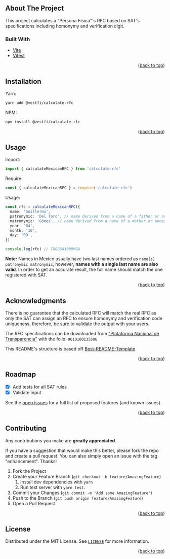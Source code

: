 <div id="top"></div>

## About The Project

This project calculates a "Persona Física"'s RFC based on SAT's specifications including homonymy and verification digit.

### Built With

- [Vite](https://vitejs.dev/)
- [Vitest](https://vitest.dev/)

<p align="right">(<a href="#top">back to top</a>)</p>

## Installation

Yarn:

```sh
yarn add @vestfi/calculate-rfc
```

NPM:

```sh
npm install @vestfi/calculate-rfc
```

<p align="right">(<a href="#top">back to top</a>)</p>

## Usage

Import:

```ts
import { calculateMexicanRFC } from 'calculate-rfc'
```

Require:

```ts
const { calculateMexicanRFC } = require('calculate-rfc')
```

Usage:

```ts
const rfc = calculateMexicanRFC({
  name: 'Guillermo',
  patronymic: 'Del Toro', // name derived from a name of a father or ancestor
  matronymic: 'Gómez', // name derived from a name of a mother or ancestor
  year: '64',
  month: '10',
  day: '09',
})

console.log(rfc) // TOGG641009MGA
```

**Note:** Names in Mexico usually have two last names ordered as `name(s) patronymic matronymic`, however, **names with a single last name are also valid**.
In order to get an accurate result, the full name should match the one registered with SAT.

<p align="right">(<a href="#top">back to top</a>)</p>

## Acknowledgments

There is no guarantee that the calculated RFC will match the real RFC as only the SAT can assign an RFC to ensure homonymy and verification code uniqueness, therefore, be sure to validate the output with your users.

The RFC specifications can be downloaded from ["Plataforma Nacional de Transparencia"](https://www.infomex.org.mx/gobiernofederal/moduloPublico/moduloPublico.action) with the folio: `0610100135506`

This README's structure is based off [Best-README-Template](https://github.com/othneildrew/Best-README-Template)

<p align="right">(<a href="#top">back to top</a>)</p>

## Roadmap

- [x] Add tests for all SAT rules
- [x] Validate input

See the [open issues](https://github.com/vestfi/calculate-rfc/issues) for a full list of proposed features (and known issues).

<p align="right">(<a href="#top">back to top</a>)</p>

## Contributing

Any contributions you make are **greatly appreciated**.

If you have a suggestion that would make this better, please fork the repo and create a pull request. You can also simply open an issue with the tag "enhancement".
Thanks!

1. Fork the Project
2. Create your Feature Branch (`git checkout -b feature/AmazingFeature`)
   1. Install dev dependencies with `yarn`
   2. Run test server with `yarn test`.
3. Commit your Changes (`git commit -m 'Add some AmazingFeature'`)
4. Push to the Branch (`git push origin feature/AmazingFeature`)
5. Open a Pull Request

<p align="right">(<a href="#top">back to top</a>)</p>

## License

Distributed under the MIT License. See [`LICENSE`](https://github.com/vestfi/calculate-rfc/blob/main/LICENSE) for more information.

<p align="right">(<a href="#top">back to top</a>)</p>
